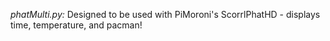 *phatMulti.py:*
Designed to be used with PiMoroni's ScorrlPhatHD - displays time, temperature, and pacman!

